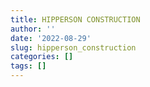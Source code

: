 ```yaml
---
title: HIPPERSON CONSTRUCTION
author: ''
date: '2022-08-29'
slug: hipperson_construction
categories: []
tags: []
---
```


